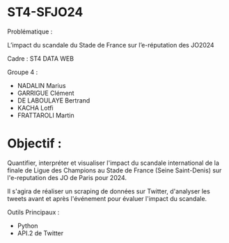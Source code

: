 # ST4-SFJO24
Problématique :

L’impact du scandale du Stade de France sur l’e-réputation des JO2024

Cadre : ST4 DATA WEB

Groupe 4 :
- NADALIN Marius
- GARRIGUE Clément
- DE LABOULAYE Bertrand
- KACHA Lotfi
- FRATTAROLI Martin

# Objectif :

Quantifier, interpréter et visualiser l'impact du scandale international de la finale de Ligue des Champions au Stade de France (Seine Saint-Denis) sur l'e-reputation des JO de Paris pour 2024.

Il s'agira de réaliser un scraping de données sur Twitter, d'analyser les tweets avant et après l'événement pour évaluer l'impact du scandale.

Outils Principaux :
- Python
- API.2 de Twitter
